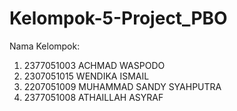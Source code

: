 # Kelompok-5-Project_PBO

Nama Kelompok:
1. 2377051003 ACHMAD WASPODO
2. 2307051015	WENDIKA ISMAIL
3. 2207051009	MUHAMMAD SANDY SYAHPUTRA
4. 2377051008	ATHAILLAH ASYRAF
